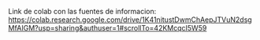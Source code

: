 Link de colab con las fuentes de informacion: https://colab.research.google.com/drive/1K41nitustDwmChAepJTVuN2dsgMfAIGM?usp=sharing&authuser=1#scrollTo=42KMcqcI5W59
